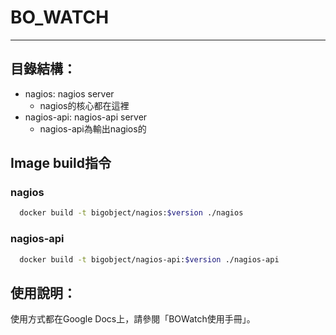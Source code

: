 # BO_WATCH
--------

## 目錄結構：
  - nagios: nagios server
    - nagios的核心都在這裡
  - nagios-api: nagios-api server
    - nagios-api為輸出nagios的

## Image build指令
### nagios
``` bash
  docker build -t bigobject/nagios:$version ./nagios
```

### nagios-api
``` bash
  docker build -t bigobject/nagios-api:$version ./nagios-api
```

## 使用說明：
  使用方式都在Google Docs上，請參閱「BOWatch使用手冊」。
